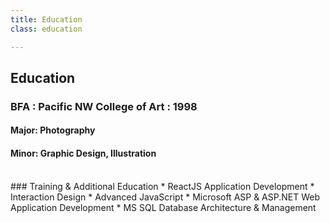 ```yaml
---
title: Education
class: education

---
```


## Education
### BFA : Pacific NW College of Art : 1998

#### Major: Photography
#### Minor: Graphic Design, Illustration
<br />
### Training & Additional Education
* ReactJS Application Development
* Interaction Design
* Advanced JavaScript
* Microsoft ASP & ASP.NET Web Application Development
* MS SQL Database Architecture & Management
